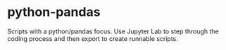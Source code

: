 # python-pandas
Scripts with a python/pandas focus.  Use Jupyter Lab to step through the coding process and then export to create runnable scripts.
